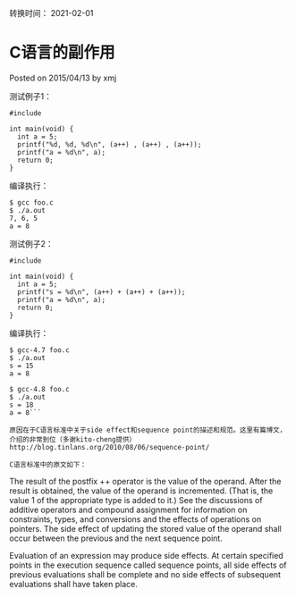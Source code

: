 转换时间： 2021-02-01

# C语言的副作用
Posted on 2015/04/13 by xmj	

测试例子1：
```
#include

int main(void) {
  int a = 5;
  printf("%d, %d, %d\n", (a++) , (a++) , (a++));
  printf("a = %d\n", a);
  return 0;
}
```
编译执行：
```
$ gcc foo.c
$ ./a.out
7, 6, 5
a = 8
```
测试例子2：
```
#include

int main(void) {
  int a = 5;
  printf("s = %d\n", (a++) + (a++) + (a++));
  printf("a = %d\n", a);
  return 0;
}
```
编译执行：
```
$ gcc-4.7 foo.c
$ ./a.out
s = 15
a = 8

$ gcc-4.8 foo.c
$ ./a.out
s = 18
a = 8```

原因在于C语言标准中关于side effect和sequence point的描述和规范。这里有篇博文，介绍的非常到位（多谢kito-cheng提供）http://blog.tinlans.org/2010/08/06/sequence-point/

C语言标准中的原文如下：
```
The result of the postfix ++ operator is the value of the operand. After the result is
obtained, the value of the operand is incremented. (That is, the value 1 of the appropriate
type is added to it.) See the discussions of additive operators and compound assignment
for information on constraints, types, and conversions and the effects of operations on
pointers. The side effect of updating the stored value of the operand shall occur between
the previous and the next sequence point.

Evaluation of an expression may produce side effects. At
certain specified points in the execution sequence called sequence points, all side effects
of previous evaluations shall be complete and no side effects of subsequent evaluations
shall have taken place.

```
